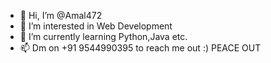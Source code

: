 - 👋 Hi, I’m @Amal472
- 👀 I’m interested in Web Development
- 🌱 I’m currently learning Python,Java etc.
- 📫 Dm on +91 9544990395 to reach me out
:) PEACE OUT
<!---
Amal472/Amal472 is a ✨ special ✨ repository because its `README.md` (this file) appears on your GitHub profile.
You can click the Preview link to take a look at your changes.
--->
